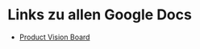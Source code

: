 # Links zu allen Google Docs

- [Product Vision Board](https://docs.google.com/document/d/1IImHzH_4EMA-46ncEBKrtsUzkkJSsVpyXzQV_RkLZv0/edit?usp=sharing)
